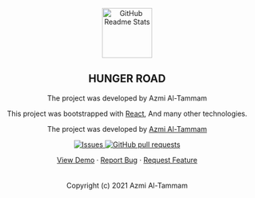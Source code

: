<p align="center"> <img width="100px" src="https://res.cloudinary.com/durpirilj/image/upload/v1638193558/icon_fenpky.png" align="center" alt="GitHub Readme Stats" /> <h2 align="center">HUNGER ROAD</h2> <p align="center">The project was developed by Azmi Al-Tammam</p></p>

<p align="center">
This project was bootstrapped with <a href="https://reactjs.org/">React</a>, And many other technologies.
</p>
<p align="center">
The project was developed by <a href="https://twitter.com/azzmmii">Azmi Al-Tammam</a>
</p>

<p align="center">
    <a href="https://github.com/AzmiTammam/blood-donation/issues">
      <img alt="Issues" src="https://img.shields.io/github/issues/AzmiTammam/blood-donation?color=0088ff" />
    </a>
    <a href="https://github.com/AzmiTammam/blood-donation/pulls">
      <img alt="GitHub pull requests" src="https://img.shields.io/github/issues-pr/AzmiTammam/blood-donation?color=0088ff" />
    </a>
    <br />
  </p>
  <p align="center">
    <a href="#demo">View Demo</a>
    ·
    <a href="https://github.com/AzmiTammam/blood-donation/issues/new/choose">Report Bug</a>
    ·
    <a href="https://github.com/AzmiTammam/blood-donation/issues/new/choose">Request Feature</a>
    <br/>
    <br/>
    <br/>
    Copyright (c) 2021 Azmi Al-Tammam
  </p>
